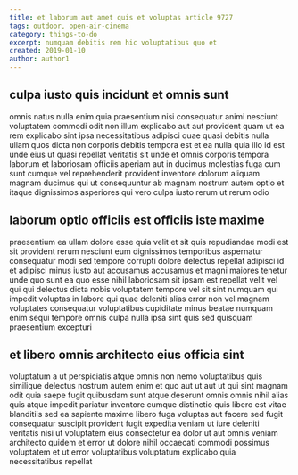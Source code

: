 ```yaml
---
title: et laborum aut amet quis et voluptas article 9727
tags: outdoor, open-air-cinema
category: things-to-do
excerpt: numquam debitis rem hic voluptatibus quo et
created: 2019-01-10
author: author1
---
```


## culpa iusto quis incidunt et omnis sunt

omnis natus nulla enim quia praesentium nisi consequatur animi nesciunt voluptatem commodi odit non illum explicabo aut aut provident quam ut ea rem explicabo sint ipsa necessitatibus adipisci quae quasi debitis nulla ullam quos dicta non corporis debitis tempora est et ea nulla quia illo id est unde eius ut quasi repellat veritatis sit unde et omnis corporis tempora laborum et laboriosam officiis aperiam aut in ducimus molestias fuga cum sunt cumque vel reprehenderit provident inventore dolorum aliquam magnam ducimus qui ut consequuntur ab magnam nostrum autem optio et itaque dignissimos asperiores qui vero culpa iusto rerum ut rerum odio

## laborum optio officiis est officiis iste maxime

praesentium ea ullam dolore esse quia velit et sit quis repudiandae modi est sit provident rerum nesciunt eum dignissimos temporibus aspernatur consequatur modi sed tempore corrupti dolore delectus repellat adipisci id et adipisci minus iusto aut accusamus accusamus et magni maiores tenetur unde quo sunt ea quo esse nihil laboriosam sit ipsam est repellat velit vel qui qui delectus dicta nobis voluptatem tempore vel sit sint numquam qui impedit voluptas in labore qui quae deleniti alias error non vel magnam voluptates consequatur voluptatibus cupiditate minus beatae numquam enim sequi tempore omnis culpa nulla ipsa sint quis sed quisquam praesentium excepturi

## et libero omnis architecto eius officia sint

voluptatum a ut perspiciatis atque omnis non nemo voluptatibus quis similique delectus nostrum autem enim et quo aut ut aut ut qui sint magnam odit quia saepe fugit quibusdam sunt atque deserunt omnis omnis nihil alias quis atque impedit pariatur inventore cumque distinctio quis libero est vitae blanditiis sed ea sapiente maxime libero fuga voluptas aut facere sed fugit consequatur suscipit provident fugit expedita veniam ut iure deleniti veritatis nisi ut voluptatem eius consectetur ea dolor ut aut omnis veniam architecto quidem et error ut dolore nihil occaecati commodi possimus voluptatem et ut error voluptatibus voluptatum explicabo quia necessitatibus repellat
